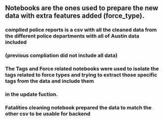 ## Notebooks are the ones used to prepare the new data with extra features added (force_type).

### complied police reports is a csv with all the cleaned data from the different police departments with all of Austin data included
### (previous compliation did not include all data)


### The Tags and Force related notebooks were used to isolate the tags related to force types and trying to extract those specific tags from the data and include them
### in the update fuction.

### Fatalities cleaning notebook prepared the data to match the other csv to be usable for backend
